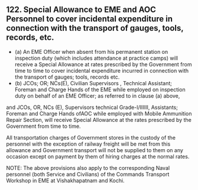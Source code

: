 ## 122. Special Allowance to EME and AOC Personnel to cover incidental expenditure in connection with the transport of gauges, tools, records, etc.

- (a) An EME Officer when absent from his permanent station on inspection duty (which includes attendance at practice camps) will receive a Special Allowance at rates prescribed by the Government from time to time to cover incidental expenditure incurred in connection with the transport of gauges; tools, records etc.
- (b) JCOs; OR; NCs(E), Civilian Supervisors , Technical Assistant; Foreman and Charge Hands of the EME while employed on inspection duty on behalf of an EME Officer; as referred to in clause (a) above,

and JCOs, OR, NCs (E), Supervisors technical Grade-I/IIIIII, Assistants; Foreman and Charge Hands ofAOC while employed with Mobile Ammunition Repair Section, will receive Special Allowance at the rates prescribed by the Government from time to time.

All transportation charges of Government stores in the custody of the personnel with the exception of railway freight will be met from this allowance and Government transport will not be supplied to them on any occasion except on payment by them of hiring charges at the normal rates.

NOTE: The above provisions also apply to the corresponding Naval personnel (both Service and Civilians) of the Commands Transport Workshop in EME at Vishakhapatnam and Kochi.
